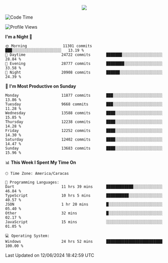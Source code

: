 <p align="center">
  <a href="http://www.github.com/thevacs">
    <img src="https://github-readme-streak-stats.herokuapp.com/?user=thevacs&stroke=ffffff&background=1c1917&ring=0891b2&fire=0891b2&currStreakNum=ffffff&currStreakLabel=0891b2&sideNums=ffffff&sideLabels=ffffff&dates=ffffff&hide_border=true" />
  </a>
</p>

<!--START_SECTION:waka-->
![Code Time](http://img.shields.io/badge/Code%20Time-2%2C536%20hrs%2020%20mins-blue)

![Profile Views](http://img.shields.io/badge/Profile%20Views-0-blue)

**I'm a Night 🦉** 

```text
🌞 Morning                11301 commits       ███░░░░░░░░░░░░░░░░░░░░░░   13.19 % 
🌆 Daytime                24722 commits       ███████░░░░░░░░░░░░░░░░░░   28.84 % 
🌃 Evening                28777 commits       ████████░░░░░░░░░░░░░░░░░   33.58 % 
🌙 Night                  20908 commits       ██████░░░░░░░░░░░░░░░░░░░   24.39 % 
```
📅 **I'm Most Productive on Sunday** 

```text
Monday                   11877 commits       ███░░░░░░░░░░░░░░░░░░░░░░   13.86 % 
Tuesday                  9668 commits        ███░░░░░░░░░░░░░░░░░░░░░░   11.28 % 
Wednesday                13588 commits       ████░░░░░░░░░░░░░░░░░░░░░   15.85 % 
Thursday                 12238 commits       ████░░░░░░░░░░░░░░░░░░░░░   14.28 % 
Friday                   12252 commits       ████░░░░░░░░░░░░░░░░░░░░░   14.30 % 
Saturday                 12402 commits       ████░░░░░░░░░░░░░░░░░░░░░   14.47 % 
Sunday                   13683 commits       ████░░░░░░░░░░░░░░░░░░░░░   15.96 % 
```


📊 **This Week I Spent My Time On** 

```text
🕑︎ Time Zone: America/Caracas

💬 Programming Languages: 
Dart                     11 hrs 39 mins      ████████████░░░░░░░░░░░░░   46.84 % 
TypeScript               10 hrs 5 mins       ██████████░░░░░░░░░░░░░░░   40.57 % 
JSON                     1 hr 20 mins        █░░░░░░░░░░░░░░░░░░░░░░░░   05.40 % 
Other                    32 mins             █░░░░░░░░░░░░░░░░░░░░░░░░   02.17 % 
JavaScript               15 mins             ░░░░░░░░░░░░░░░░░░░░░░░░░   01.05 % 

💻 Operating System: 
Windows                  24 hrs 52 mins      █████████████████████████   100.00 % 
```


 Last Updated on 12/06/2024 18:42:59 UTC
<!--END_SECTION:waka-->

